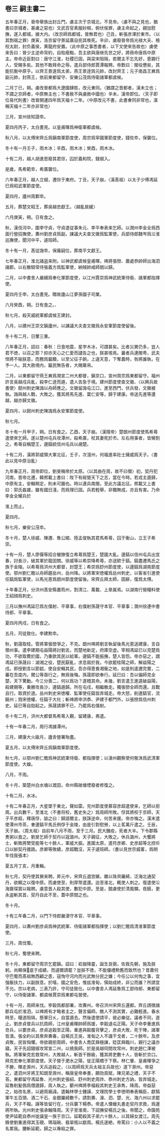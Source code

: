 ## 卷三 嗣主書二

五年春正月，晉帝舉族出封丘門，虜主次于京城北，不見帝。〈虜不與之見也，猶書曰京城者，甚虜之惡也〉文武百官素服紗㡌，俯伏俟罪，虜主命起之，親加慰撫，遂入都城，據大内。〈改京師爲都城，晉無君也〉己丑，斬張彦澤於東市。〈以其剽刼之罪〉庚寅，洛京留守景延廣自扼其㗋死。辛卯，虜廢晉帝爲光禄大夫、檢校太尉，封负義侯，黄龍府安置。〈此中原之事悉書者，以下文使來告故也〉虜使来告曰：晉少主逆命背約，自貽廢黜，吾主欲與唐继先世之好，將冊命唐爲中原主。帝命近臣對曰：唐守江淮，社稷已固，與梁宋阻隔，若爾主不忘先好，恵錫行人，受賜多矣。其他不敢拜命之辱。遣兵部侍郎賈潭報聘。帝歎曰：閩役憊矣，其能抗衡中原乎。以齊王景遂爲太弟，燕王景逹爲元帥，改封齊王；元子南昌王兾爲副元帥，封燕王，依前東都留守、安樂公茂爲侍衛諸軍都虞候。

二月丁已，朔。虜改晉都爲大遼國肆胜，改元㑹同。〈猶謂之晋都者，漢未立也；不謂之京師者，中原無主也；不書赦不與虜赦中國也〉辛未，漢帝即位。〈天子即位易代則書〉改晉開運四年爲天福十二年。〈中原改元不書，此書㑹同非常也，漢稱天福十二年亦非常也〉

三月，宣州徐知證䘚。

夏四月丙子，太白晝見。以皇甫暉爲神衛軍都虞候。

秋八月，以太傅宋齊丘爲鎭南軍節度使，周宗爲寜國軍節度使，錢佐䘚，保襲位。

冬十有一月壬子，雨木冰；辛酉，雨木冰；癸酉，雨木冰。

十有二月，越人胡進思廢其君倧，囚於義和院，錢俶入。

是歲，馬希範䘚，希廣襲位。

六年春正月，越人立俶，遷倧于東府。丁丑，天子崩，〈漢髙祖〉以太子少傅馮延巳爲昭武軍節度使。

夏四月，廬州周鄴䘚。

五月，葬楚文昭王，葬吳越忠獻王。〈越亂故緩〉

六月庚寅，朔。日有食之。

秋，漢伐河中，圍李守貞，守貞遣従事朱元、李平奉表来乞師。以潤州李金全爲西面行營招撫使，夀州劉彦貞爲副，諌議大夫查文徽爲監軍使，兵部侍郎魏岑爲㳂淮巡撫使，聞河中平，遽班師。

冬十有一月，髙従誨䘚，保庸嗣位，葬南平文獻王。

七年春正月，淮北諸盗来附。以神武都虞候皇甫暉，禆將張巒、蕭處恭帥師出海泗諸郡。以右散騎常侍張義方爲監軍使，納賊帥咸師朗以歸。

二月，以中書舍人嚴續爲奉化軍節度使，以江州賈崇爲神武統軍侍衛、諸軍都指揮使。

夏四月壬申，太白晝見。贈故廬山江夢孫國子司業。

六月癸酉，朔。日有食之。、

秋七月，殺天威統軍都虞候王建封。

八月，以建州王崇文鎭廬州，以諌議大夫查文徽爲永安軍節度使留後。

冬十有二月，日暈三重。

八年春正月，詔曰：春秋：日食地震，星孛木冰，可謂甚矣。比者災異仍多，豈人君不徳，以召之耶？抑亦天心之仁愛而譴告之也，朕甚惕焉。曩者兵連閩粤，武夫悍將不喻朕意，而務爲竆黷，以至父征子餉，上違天意，下奪農時，咎將誰執，在予一人。其大赦境内，竆民無告者，大賜粟帛。

二月，以東都留守燕王兾爲潤宣二州大都督，鎭京口，宣州周宗爲東都留守。福州許言吳越戍兵亂，殺李仁逹而遁，遣人告急于境。建州節度使查文徽、〈以興兵故書使〉劒州刺史陳誨以舟師應之。文徽留誨屯江口，進至西門，伏兵發，文徽被執。誨與越人戰，大敗之。獲其將馬先進、葉仁安等，歸于建康。帝送先進等還越，越亦歸文徽。

夏四月，以劒州刺史陳誨爲永安軍節度使。

秋七月。

冬十有一月甲子，朔。日有食之。乙酉，天子崩。〈漢隱帝〉楚朗州節度使馬希蕚遣使來乞師。遂以楚州屯兵攻潭州，殺希廣，杖其妻死於市。左右用事者，皆臠割之。希蕚自稱楚王，邊鎬統信州屯兵以覘楚。

十有二月，漢將郭威領大軍北征，壬子，次澶州，何福進率壯士擁威爲天子。〈書此以見中原治亂〉

九年春正月，周帝即位，劉旻稱帝於太原。〈以其曲在周，故不曰僣〉初，契丹犯河南，晋帝北遷，韓熈載上書曰：陛下有經營天下之志，當在今時。若戎主遁歸，中原有主，安輯稍定，則未可圗也。時以連兵南閩，至此方議北征。熈載又上書曰：郭氏姦雄，雖有國日淺，而爲理已固。兵若輕舉，非獨無成，亦且有害。乃命李金全耀兵於

淮上而止。

夏四月。

秋七月，樂安公茂䘚。

冬十月，楚人徐威、陳遷、魯公綰、陸孟俊執其君馬希蕚，囚于衡山，立王子希崇。

十有一月，楚人廖偃等招合蠻獠復立希蕚爲楚王，楚國大亂。邊鎬以信州屯兵出宜春，討長沙，破其軍於龍囬關。徐威等以希崇降希蕚，亦送欵于鎬。鎬盡遷馬氏之族于金陵。以希蕚爲洪州大都督，封楚王；希崇爲舒州節度使，以邊鎬爲湖南節度使。鄂州劉仁贍以舟師趨岳州，岳州降。以將軍宋徳權爲岳州刺史，以客省引進使任鎬爲監軍使，以馬光恵爲朗州節度使留後。宋齊丘拜太師，固辭，復爲太傅。

十年春正月，分洪州髙安縣置筠州，割清江、萬載、上臯属焉。以湖南行營糧料使王紹顔爲刺史。

三月以撫州馮延巳爲左僕射、平章事，右僕射孫晟守本官、平章事；潤州徐連中書侍郎、平章事。

夏四月丙戍，日有食之。

五月，司徒致仕。李建勲䘚。

秋，劉晟取桂。管將軍張巒爭之，不克。朗州禆將劉言執留後馬光恵送建康，言自領州事。遣李建期屯益陽將討劉言。而楚地新定，府庫空虚。宰相馮延巳以克楚爲功，不欲取費於國，乃重歛其民以給軍。邊鎬不能振撫，楚人皆怨。帝亦惡之，謂馮延巳孫晟曰：湖湘之役，楚民厭亂，求息肩於我，今欲罷桂陽之師，解益陽之戍。即授劉言以節龯，使自安輯其民，吾亦得恵飬湘衡之地，如是則逺邇完實，二蕃在吾度内，爾公等亟行之，無爲後悔。孫晟即欲奉行。延巳曰：吾以偏師克全楚，天下驚動。今三分喪二，何以爲功？遂稽其命。未幾，劉言遣王進逵破益陽，殺建期等，乗勝攻長沙，邊鎬遁歸。所在屯戍，相繼散走。獨張巒全師而還。且戰且行。取資於道。岳州刺史宋徳權、監軍使任鎬皆弃城走。帝大怒，削邊鎬官，流饒州；戮宋徳權、任鎬于大社；斬禆將申洪㤗、尹建于都門外，以張巒爲信州刺史。延巳等自劾起之。孫晟請罪不已，乃罷爲右僕射。

冬十有二月，洪州大都督馬希蕚入覲，留建康，弗遣。

十有一年春二月，周行馮據潭州。

三月，建康大火踰月，廬舎營署殆盡。

夏五月，以太傅宋齊丘爲鎭南軍節度使。

秋七月，以鄂州劉仁贍爲神武統軍侍衛、都指揮使；以濠州觀察使何敬洙爲武清軍節度使。大蝗。

八月，不雨。

冬十月，築楚州白水塘以漑田，命州縣陂塘堙廢者修復之。

十有二月，水冰。

十有二年春正月，大星墜于東北，聲如雷。兖州節度使慕容彦超遣使来，乞師以拒周。出兵數千，至淮北〈不書将校，舊史失之〉爲周師所敗。俘其將校于京師，天子平彦超，釋唐俘，諭之曰：歸語爾主，朕誅逆命，何苦来援。帝亦悔之。漢末遣使潭州市茶，㑹邊鎬平馬氏例俘于金陵，由是引對慰勞，以上茗萬斤遣之。壬辰，天子崩。〈周太祖〉自前年八月不雨，至于三月。民大饑疫，死者大半。下令郡縣煑粥以食之。劉旻乞師于契丹以宼潞州。天子親征，大敗之。休兵潞州，大饗將士，斬敗將樊受能等七十餘人，軍威大振。進圍太原，遣符彦卿、史彦超等北控圻口以㫁契丹援路。彦卿等敗績，彦超戰沒，天子遽班師。〈書以見世宗威畧，爲眀年伐我張本〉

夏五月丁亥，月重輪。

秋七月，契丹使其舅来聘。昇元中，宋齊丘選宫嬪，雜以珠貝羅綺，泛海北通契丹，欲頼之以復中原。而虜使至，則厚幣遣還。迨至淮北，輒使人刺之。復遣使㳂海齎琛寳以報聘。虜意晋人殺其使，數犯中原。至是，舘虜使於清風驛。夜醼，更永盗斬其首，契丹自此不至，蓋中原間之也。

冬十月。

十有三年春二月，以門下侍郎嚴瀆守本官、平章事。

夏四月，以夀州劉彦貞爲神武統軍、侍衛諸軍都指揮使；以劉仁贍爲清淮軍節度使。

三月，周伐蜀。

秋七月，蜀使来聘。

冬十月，東都留守周宗乞罷鎭。詔曰：崧嶽降靈，誕生良弼，佐我先朝，施及朕躬。尚頼保𨤲底于成績，而遽爾請罷？豈朕不徳，不能優禮勲舊而致然也？昔蕭何守巴蜀而髙祖無西顧之患，宼恂守河内而光武無分民之嫌；今任公以何恂之事，宜强飯扶力，以副朕意。於嘻，國之安危，惟兹淮甸，愼始成終，非公而誰？所請宜不允。宗以老病，三表乃許，守司徒致仕。以中書舎人馮延魯爲工部侍郎、東都留守，以侍衛諸軍、都虞候賈崇爲東都屯營使。

十有一月，周師来伐。李榖爲都部署，攻夀州。帝召洪州宋齊丘還都。齊丘請徴諸郡兵屯於淮泗，以禆將有才略者主之，聲言偏師。敵人不測其實，必難輕進。春水時至，糧道阻隔，懸軍日乆，自當遁去。然後遣使請平，彼必樂従。議者不同，遂止。劉彦貞督兵以抗周師，江州皇甫暉帥師爲援，李榖退屯正陽。天子命李重進爲竒兵，以要彦貞。彦貞追榖至正陽，重進與榖腹背擊之，彦貞大敗，死于陣，諸軍皆潰。張全約以其衆奔夀春，自楊氏王吳，淮甸之人不識干戈者，二十餘年。及彦貞敗，民皆恟懼。帝欲親拒周師，中書舎人喬匡舜極諌，貶匡舜臨川，親行之議亦寢。天子先詔錢俶攻常宣二州，以撓我師。於是吳越伺間攻常州，刺史趙仁澤被執。將軍柴克宏救常州，大敗越人，斬首千餘級，獲其將吏數十人，皆斬於京口。拜克宏奉化軍節度使。天子營于淝水之陽，徙正陽橋于下蔡。林仁肇、皇甫暉爭之不勝，暉走滁州，天兵追殺之，〈以周師爲天兵太祖主兵故也〉遂下滁州。帝惡之，遣泗州牙將王知朗至滁州，稱唐皇帝奉書，願効貢賦，陳兄弟之禮，天子不荅。東都留守馮延魯、光州刺史張紹、舒州刺史周祚、㤗州刺史方訥，皆弃城走。延魯削髪僞爲僧遁歸，周人執之。蘄州禆將李福殺其刺史王承雋，降周。帝益惡之，始改名景，以避周廟諱。遣翰林學士鍾謨、文理院學士李徳明奉表稱臣，獻犒軍牛五百頭、酒二千石、金銀羅綺數千。請割夀、濠、泗、楚、光、海六州以求罷兵，天子不報。謨等皆留行在，分兵襲下楊㤗。帝遣人懐蠟丸書走契丹求救，爲邊將所執。光州刺史張承翰降周。天子至淮南，下詔撫安楊氏之後。帝聞之，命園苑使尹延範自㤗州徙譲皇一族于京口。延範殺其子弟六十餘人，以其婦女渡江。周先鋒使劉重進得其玉硯、瑪瑙碗、翡翠瓶以獻周。楊氏遂絶，帝罵曰：小人以不義之名累我。腰斬延範，歸之以專殺之罪。